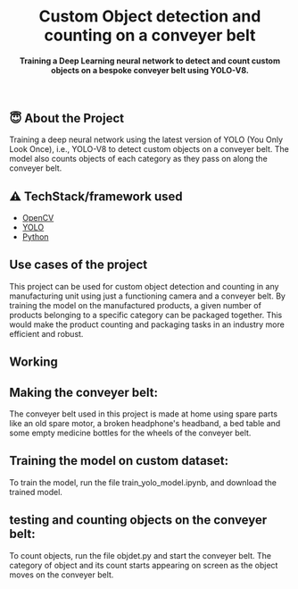 <h1 align="center">Custom Object detection and counting on a conveyer belt</h1>

<div align= "center"> <h4>Training a Deep Learning neural network to detect and count custom objects on a bespoke conveyer belt using YOLO-V8.</h4>

 
</div>

&nbsp;&nbsp;&nbsp;&nbsp;&nbsp;&nbsp;&nbsp;&nbsp;&nbsp;&nbsp;&nbsp;&nbsp;&nbsp;&nbsp;&nbsp;&nbsp;&nbsp;&nbsp;&nbsp;&nbsp;&nbsp;&nbsp;&nbsp;&nbsp;&nbsp;&nbsp;&nbsp;&nbsp;&nbsp;&nbsp;

## :innocent: About the Project
Training a deep neural network using the latest version of YOLO (You Only Look Once), i.e., YOLO-V8 to detect custom objects on a conveyer belt. The model also counts objects of each category as they pass on along the conveyer belt. 

## :warning: TechStack/framework used

- [OpenCV](https://opencv.org/)
- [YOLO](https://github.com/ultralytics/ultralytics)
- [Python](https://www.python.org/)


## Use cases of the project
This project can be used for custom object detection and counting in any manufacturing unit using just a functioning camera and a conveyer belt. By training the model on the manufactured products, a given number of products belonging to a specific category can be packaged together. This would make the product counting and packaging tasks in an industry more efficient and robust. 

## Working
## Making the conveyer belt:
The conveyer belt used in this project is made at home using spare parts like an old spare motor, a broken headphone's headband, a bed table and some empty medicine bottles for the wheels of the conveyer belt.

## Training the model on custom dataset:
To train the model, run the file train_yolo_model.ipynb, and download the trained model.

## testing and counting objects on the conveyer belt:
To count objects, run the file objdet.py and start the conveyer belt. The category of object and its count starts appearing on screen as the object moves on the conveyer belt.







